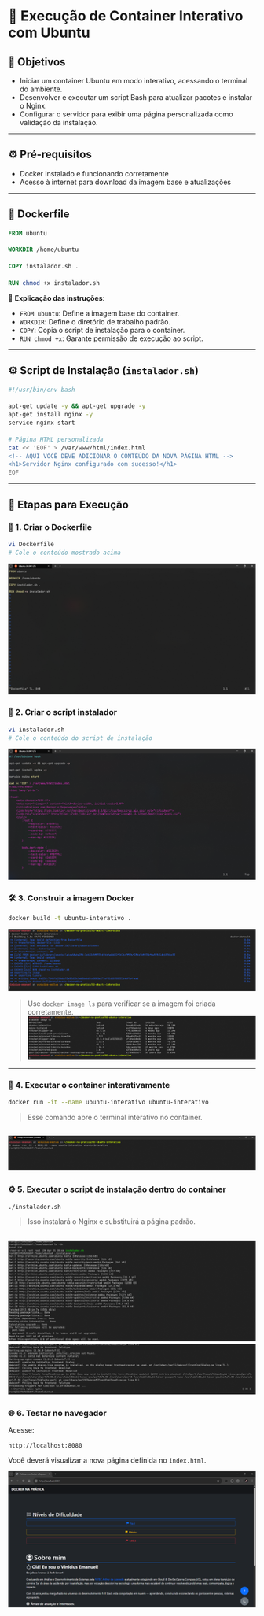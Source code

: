 # 🐧 Execução de Container Interativo com Ubuntu

## 🎯 Objetivos

- Iniciar um container Ubuntu em modo interativo, acessando o terminal do ambiente.
- Desenvolver e executar um script Bash para atualizar pacotes e instalar o Nginx.
- Configurar o servidor para exibir uma página personalizada como validação da instalação.

---

## ⚙️ Pré-requisitos

- Docker instalado e funcionando corretamente
- Acesso à internet para download da imagem base e atualizações

---

## 🐳 Dockerfile

```Dockerfile
FROM ubuntu

WORKDIR /home/ubuntu

COPY instalador.sh .

RUN chmod +x instalador.sh
```

📌 **Explicação das instruções**:

- `FROM ubuntu`: Define a imagem base do container.
- `WORKDIR`: Define o diretório de trabalho padrão.
- `COPY`: Copia o script de instalação para o container.
- `RUN chmod +x`: Garante permissão de execução ao script.

---

## ⚙️ Script de Instalação (`instalador.sh`)

```bash
#!/usr/bin/env bash

apt-get update -y && apt-get upgrade -y
apt-get install nginx -y
service nginx start

# Página HTML personalizada
cat << 'EOF' > /var/www/html/index.html
<!-- AQUI VOCÊ DEVE ADICIONAR O CONTEÚDO DA NOVA PÁGINA HTML -->
<h1>Servidor Nginx configurado com sucesso!</h1>
EOF
```

---

## 🚀 Etapas para Execução

### 📁 1. Criar o Dockerfile

```bash
vi Dockerfile
# Cole o conteúdo mostrado acima
```
![alt text](<../assets/to_README/02 - DOCKERFILE.png>)

### 📝 2. Criar o script instalador

```bash
vi instalador.sh
# Cole o conteúdo do script de instalação
```
![alt text](<../assets/to_README/02 - VI INSTALADOR.png>)

### 🛠️ 3. Construir a imagem Docker

```bash
docker build -t ubuntu-interativo .
```
![alt text](<../assets/to_README/02 - BUILD.png>)

> Use `docker image ls` para verificar se a imagem foi criada corretamente.
> ![alt text](<../assets/to_README/02 - IMAGE LS.png>)

---

### 🧪 4. Executar o container interativamente

```bash
docker run -it --name ubuntu-interativo ubuntu-interativo
```

> Esse comando abre o terminal interativo no container.

![alt text](<../assets/to_README/02 - ACESSO I.png>)
---

### ⚙️ 5. Executar o script de instalação dentro do container

```bash
./instalador.sh
```

> Isso instalará o Nginx e substituirá a página padrão.

![alt text](<../assets/to_README/02 - INSTALADOR.png>)
![alt text](<../assets/to_README/02 - INSTALADOR 2.png>)
---

### 🌐 6. Testar no navegador

Acesse:

```
http://localhost:8080
```
Você deverá visualizar a nova página definida no `index.html`.

![alt text](<../assets/to_README/02 - TESTE.png>)

